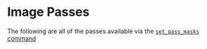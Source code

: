 # Image Passes

The following are all of the passes available via the [`set_pass_masks` command](../api/command_api.md#set_pass_masks)